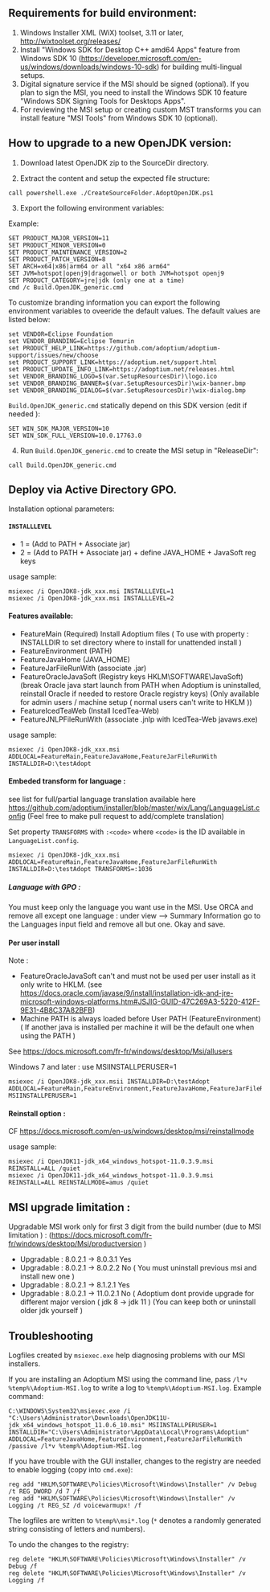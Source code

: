 ## Requirements for build environment:

1. Windows Installer XML (WiX) toolset, 3.11 or later, http://wixtoolset.org/releases/
2. Install "Windows SDK for Desktop C++ amd64 Apps" feature from Windows SDK 10 (https://developer.microsoft.com/en-us/windows/downloads/windows-10-sdk) for building multi-lingual setups.
3. Digital signature service if the MSI should be signed (optional). If you plan to sign the MSI, you need to install the Windows SDK 10 feature "Windows SDK Signing Tools for Desktops Apps".
4. For reviewing the MSI setup or creating custom MST transforms you can install feature "MSI Tools" from Windows SDK 10 (optional).


## How to upgrade to a new OpenJDK version:

1. Download latest OpenJDK zip to the SourceDir directory.

2. Extract the content and setup the expected file structure:

```batch
call powershell.exe ./CreateSourceFolder.AdoptOpenJDK.ps1
```

3. Export the following environment variables:

  Example:
  ```batch
  SET PRODUCT_MAJOR_VERSION=11
  SET PRODUCT_MINOR_VERSION=0
  SET PRODUCT_MAINTENANCE_VERSION=2
  SET PRODUCT_PATCH_VERSION=8
  SET ARCH=x64|x86|arm64 or all "x64 x86 arm64"
  SET JVM=hotspot|openj9|dragonwell or both JVM=hotspot openj9
  SET PRODUCT_CATEGORY=jre|jdk (only one at a time)
  cmd /c Build.OpenJDK_generic.cmd
  ```

  To customize branding information you can export the following environment variables to oveeride the default values. The default values are listed below:
  ```batch
  set VENDOR=Eclipse Foundation
  set VENDOR_BRANDING=Eclipse Temurin
  set PRODUCT_HELP_LINK=https://github.com/adoptium/adoptium-support/issues/new/choose
  set PRODUCT_SUPPORT_LINK=https://adoptium.net/support.html
  set PRODUCT_UPDATE_INFO_LINK=https://adoptium.net/releases.html
  set VENDOR_BRANDING_LOGO=$(var.SetupResourcesDir)\logo.ico
  set VENDOR_BRANDING_BANNER=$(var.SetupResourcesDir)\wix-banner.bmp
  set VENDOR_BRANDING_DIALOG=$(var.SetupResourcesDir)\wix-dialog.bmp
  ```

 `Build.OpenJDK_generic.cmd` statically depend on this SDK version (edit if needed ):
  ```batch
  SET WIN_SDK_MAJOR_VERSION=10
  SET WIN_SDK_FULL_VERSION=10.0.17763.0
  ```

4. Run `Build.OpenJDK_generic.cmd` to create the MSI setup in "ReleaseDir":

```batch
call Build.OpenJDK_generic.cmd
```

## Deploy via Active Directory GPO.

Installation optional parameters:

#### `INSTALLLEVEL`
- 1 = (Add to PATH + Associate jar)
- 2 = (Add to PATH + Associate jar) + define JAVA_HOME + JavaSoft reg keys

usage sample: 
```batch
msiexec /i OpenJDK8-jdk_xxx.msi INSTALLLEVEL=1
msiexec /i OpenJDK8-jdk_xxx.msi INSTALLLEVEL=2
```

#### Features available:
- FeatureMain (Required) Install Adoptium files ( To use with property : INSTALLDIR to set directory where to install for unattended install )
- FeatureEnvironment (PATH)
- FeatureJavaHome (JAVA_HOME)
- FeatureJarFileRunWith (associate .jar)
- FeatureOracleJavaSoft (Registry keys HKLM\SOFTWARE\JavaSoft\) (break Oracle java start launch from PATH when Adoptium is uninstalled, reinstall Oracle if needed to restore Oracle registry keys) (Only available for admin users / machine setup ( normal users can't write to HKLM ))
- FeatureIcedTeaWeb (Install IcedTea-Web)
- FeatureJNLPFileRunWith (associate .jnlp with IcedTea-Web javaws.exe)

usage sample:
```batch
msiexec /i OpenJDK8-jdk_xxx.msi ADDLOCAL=FeatureMain,FeatureJavaHome,FeatureJarFileRunWith INSTALLDIR=D:\testAdopt
```

#### Embeded transform for language :

see list for full/partial language translation available here https://github.com/adoptium/installer/blob/master/wix/Lang/LanguageList.config
(Feel free to make pull request to add/complete translation)

Set property `TRANSFORMS` with `:<code>` where `<code>` is the ID available in `LanguageList.config`.

```batch
msiexec /i OpenJDK8-jdk_xxx.msi ADDLOCAL=FeatureMain,FeatureJavaHome,FeatureJarFileRunWith INSTALLDIR=D:\testAdopt TRANSFORMS=:1036
```

##### Language with GPO :
 You must keep only the language you want use in the MSI.
 Use ORCA and remove all except one language : under view --> Summary Information go to the Languages input field and remove all but one. Okay and save.


#### Per user install

Note : 
- FeatureOracleJavaSoft can't and must not be used per user install as it only write to HKLM. (see https://docs.oracle.com/javase/9/install/installation-jdk-and-jre-microsoft-windows-platforms.htm#JSJIG-GUID-47C269A3-5220-412F-9E31-4B8C37A82BFB)
- Machine PATH is always loaded before User PATH (FeatureEnvironment) ( If another java is installed per machine it will be the default one when using the PATH )


See https://docs.microsoft.com/fr-fr/windows/desktop/Msi/allusers

Windows 7 and later : use MSIINSTALLPERUSER=1
```batch
msiexec /i OpenJDK8-jdk_xxx.msii INSTALLDIR=D:\testAdopt ADDLOCAL=FeatureMain,FeatureEnvironment,FeatureJavaHome,FeatureJarFileRunWith MSIINSTALLPERUSER=1
```

#### Reinstall option :
CF https://docs.microsoft.com/en-us/windows/desktop/msi/reinstallmode

usage sample:
```batch
msiexec /i OpenJDK11-jdk_x64_windows_hotspot-11.0.3.9.msi REINSTALL=ALL /quiet
msiexec /i OpenJDK11-jdk_x64_windows_hotspot-11.0.3.9.msi REINSTALL=ALL REINSTALLMODE=amus /quiet
```

## MSI upgrade limitation :
Upgradable MSI work only for first 3 digit from the build number (due to MSI limitation ) :  (https://docs.microsoft.com/fr-fr/windows/desktop/Msi/productversion )

* Upgradable : 8.0.2.1 -> 8.0.3.1 Yes
* Upgradable : 8.0.2.1 -> 8.0.2.2 No ( You must uninstall previous msi and install new one )
* Upgradable : 8.0.2.1 -> 8.1.2.1 Yes
* Upgradable : 8.0.2.1 -> 11.0.2.1 No  ( Adoptium dont provide upgrade for different major version ( jdk 8 -> jdk 11 ) (You can keep both or uninstall older jdk yourself )

## Troubleshooting

Logfiles created by `msiexec.exe` help diagnosing problems with our MSI installers.

If you are installing an Adoptium MSI using the command line, pass `/l*v %temp%\Adoptium-MSI.log` to write a log to `%temp%\Adoptium-MSI.log`. Example command:

```
C:\WINDOWS\System32\msiexec.exe /i "C:\Users\Administrator\Downloads\OpenJDK11U-jdk_x64_windows_hotspot_11.0.6_10.msi" MSIINSTALLPERUSER=1 INSTALLDIR="C:\Users\Administrator\AppData\Local\Programs\Adoptium" ADDLOCAL=FeatureJavaHome,FeatureEnvironment,FeatureJarFileRunWith /passive /l*v %temp%\Adoptium-MSI.log
```

If you have trouble with the GUI installer, changes to the registry are needed to enable logging (copy into `cmd.exe`):

```
reg add "HKLM\SOFTWARE\Policies\Microsoft\Windows\Installer" /v Debug /t REG_DWORD /d 7 /f 
reg add "HKLM\SOFTWARE\Policies\Microsoft\Windows\Installer" /v Logging /t REG_SZ /d voicewarmupx! /f
```

The logfiles are written to `%temp%\msi*.log` (`*` denotes a randomly generated string consisting of letters and numbers).

To undo the changes to the registry:

```
reg delete "HKLM\SOFTWARE\Policies\Microsoft\Windows\Installer" /v Debug /f
reg delete "HKLM\SOFTWARE\Policies\Microsoft\Windows\Installer" /v Logging /f
```
